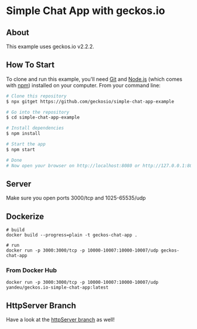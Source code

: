 # Simple Chat App with geckos.io

## About

This example uses geckos.io v2.2.2.

## How To Start

To clone and run this example, you'll need [Git](https://git-scm.com) and [Node.js](https://nodejs.org/en/download/) (which comes with [npm](http://npmjs.com)) installed on your computer. From your command line:

```bash
# Clone this repository
$ npx gitget https://github.com/geckosio/simple-chat-app-example

# Go into the repository
$ cd simple-chat-app-example

# Install dependencies
$ npm install

# Start the app
$ npm start

# Done
# Now open your browser on http://localhost:8080 or http://127.0.0.1:8080
```

## Server

Make sure you open ports 3000/tcp and 1025-65535/udp

## Dockerize

```
# build
docker build --progress=plain -t geckos-chat-app .

# run
docker run -p 3000:3000/tcp -p 10000-10007:10000-10007/udp geckos-chat-app
```

### From Docker Hub

```
docker run -p 3000:3000/tcp -p 10000-10007:10000-10007/udp yandeu/geckos.io-simple-chat-app:latest
```

## HttpServer Branch

Have a look at the [httpServer branch](https://github.com/geckosio/simple-chat-app-example/tree/httpServer) as well!
